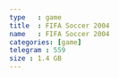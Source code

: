 ```yaml
---
type   : game
title  : FIFA Soccer 2004
name   : FIFA Soccer 2004
categories: [game]
telegram : 559
size : 1.4 GB
---
```




